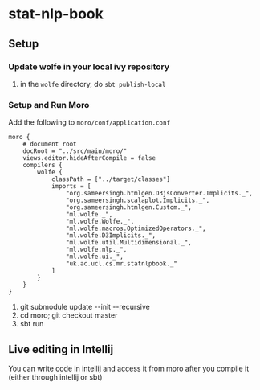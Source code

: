 # stat-nlp-book

## Setup

### Update wolfe in your local ivy repository

1. in the `wolfe` directory, do `sbt publish-local`

### Setup and Run Moro

Add the following to `moro/conf/application.conf`

```
moro {
    # document root
    docRoot = "../src/main/moro/"
    views.editor.hideAfterCompile = false
    compilers {
        wolfe {
            classPath = ["../target/classes"]
            imports = [
                "org.sameersingh.htmlgen.D3jsConverter.Implicits._",
                "org.sameersingh.scalaplot.Implicits._",
                "org.sameersingh.htmlgen.Custom._",
                "ml.wolfe._",
                "ml.wolfe.Wolfe._",
                "ml.wolfe.macros.OptimizedOperators._",
                "ml.wolfe.D3Implicits._",
                "ml.wolfe.util.Multidimensional._",
                "ml.wolfe.nlp._",
                "ml.wolfe.ui._",
                "uk.ac.ucl.cs.mr.statnlpbook._"
            ]
        }
    }
}
```


1. git submodule update --init --recursive
2. cd moro; git checkout master
3. sbt run

## Live editing in Intellij

You can write code in intellij and access it from moro after you compile it (either through intellij or sbt)




